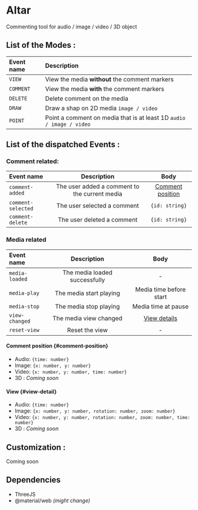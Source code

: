 
# Altar

Commenting tool for audio / image / video / 3D object


## List of the Modes : 
| Event name  | Description |
| :------------- |:-------------|
| `VIEW`   | View the media **without** the comment markers  |
| `COMMENT`| View the media **with** the comment markers     |
| `DELETE` | Delete comment on the media                     |
| `DRAW`   | Draw a shap on 2D media `image / video`     |
| `POINT`  | Point a comment on media that is at least 1D `audio / image / video`|


## List of the dispatched Events : 

### Comment related: 

| Event name        | Description |  Body |
| :-------------    |:-------------:| :--: |
| `comment-added`   | The user added a comment to the current media | [Comment position](#comment-position) |
| `comment-selected`| The user selected a comment                   | ``` {id: string} ``` |
| `comment-delete`  | The user deleted a comment                    | ``` {id: string} ``` |

### Media related

| Event name      | Description | Body |
| :-------------  |:-------------:|:--:|
| `media-loaded`  | The media loaded successfully | - |
| `media-play`    | The media start playing       | Media time before start |
| `media-stop`    | The media stop playing        | Media time at pause |
| `view-changed`  | The media view changed        |  [View details](#view-detail) |
| `reset-view`  | Reset the view         |  - |

#### Comment position {#comment-position}
- Audio: ``` {time: number} ```
- Image: ``` {x: number, y: number} ```
- Video: ``` {x: number, y: number, time: number} ```
- 3D : _Coming soon_
#### View {#view-detail}
- Audio: ``` {time: number} ```
- Image: ``` {x: number, y: number, rotation: number, zoom: number} ```
- Video: ``` {x: number, y: number, rotation: number, zoom: number, time: number} ```
- 3D : _Coming soon_

## Customization :
 Coming soon


## Dependencies

- ThreeJS
- @material/web _(might change)_
